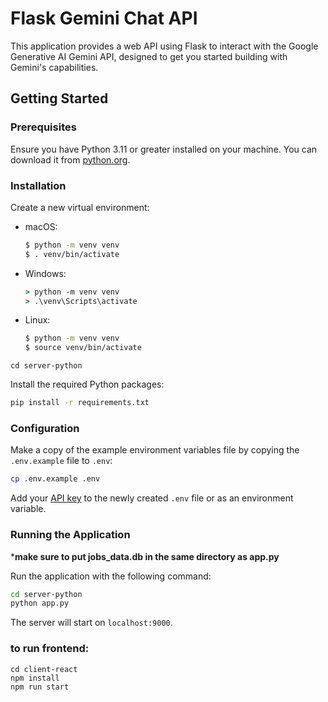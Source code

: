 
# Flask Gemini Chat API

This application provides a web API using Flask to interact with the Google Generative AI Gemini API, designed to get you started building with Gemini's capabilities. 

## Getting Started

### Prerequisites

Ensure you have Python 3.11 or greater installed on your machine. You can download it from [python.org](https://www.python.org/downloads/).

### Installation

Create a new virtual environment:

 - macOS:
   ```bash
   $ python -m venv venv
   $ . venv/bin/activate
   ```

 - Windows:
   ```cmd
   > python -m venv venv
   > .\venv\Scripts\activate
   ```

 - Linux:
    ```bash
    $ python -m venv venv
    $ source venv/bin/activate
    ```

```
cd server-python
```

Install the required Python packages:
```bash
pip install -r requirements.txt
```

### Configuration

Make a copy of the example environment variables file by copying the `.env.example` file to `.env`:

```bash
cp .env.example .env
```

Add your [API key](https://ai.google.dev/gemini-api/docs/api-key) to the newly created `.env` file or as an environment variable.

### Running the Application

 ***make sure to put jobs_data.db in the same directory as app.py**

Run the application with the following command:

```bash
cd server-python
python app.py
```

The server will start on `localhost:9000`.

### to run frontend:

```
cd client-react
npm install
npm run start
```


